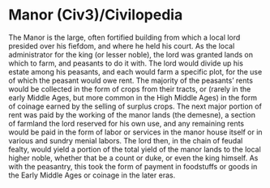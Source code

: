 # Manor (Civ3)/Civilopedia

The Manor is the large, often fortified building from which a local lord presided over his fiefdom, and
where he held his court. As the local administrator for the king (or lesser noble), the lord was granted
lands on which to farm, and peasants to do it with. The lord would divide up his estate among his peasants,
and each would farm a specific plot, for the use of which the peasant would owe rent. The majority of the
peasants’ rents would be collected in the form of crops from their tracts, or (rarely in the early Middle
Ages, but more common in the High Middle Ages) in the form of coinage earned by the selling of surplus crops.
The next major portion of rent was paid by the working of the manor lands (the demesne), a section of farmland
the lord reserved for his own use, and any remaining rents would be paid in the form of labor or services
in the manor house itself or in various and sundry menial labors. The lord then, in the chain of feudal
fealty, would yield a portion of the total yield of the manor lands to the local higher noble, whether
that be a count or duke, or even the king himself. As with the peasantry, this took the form of payment in
foodstuffs or goods in the Early Middle Ages or coinage in the later eras.